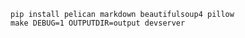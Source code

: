 
    pip install pelican markdown beautifulsoup4 pillow
    make DEBUG=1 OUTPUTDIR=output devserver
